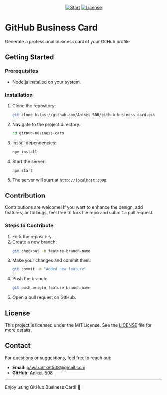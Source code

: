 <div align="center">

[![Start](https://img.shields.io/github/stars/Aniket-508/github-business-card?color=yellow&style=flat&label=%E2%AD%90%20stars)](https://github.com/Aniket-508/github-business-card/stargazers)
[![License](http://img.shields.io/:license-MIT-green.svg?style=flat)](https://github.com/Aniket-508/github-business-card/blob/main/LICENSE)
</div>

# GitHub Business Card

Generate a professional business card of your GitHub profile.

## Getting Started

### Prerequisites

- Node.js installed on your system.

### Installation

1. Clone the repository:
   ```bash
   git clone https://github.com/Aniket-508/github-business-card.git
   ```

2. Navigate to the project directory:
   ```bash
   cd github-business-card
   ```

3. Install dependencies:
   ```bash
   npm install
   ```

4. Start the server:
   ```bash
   npm start
   ```

5. The server will start at `http://localhost:3000`.

## Contribution

Contributions are welcome! If you want to enhance the design, add features, or fix bugs, feel free to fork the repo and submit a pull request.

### Steps to Contribute

1. Fork the repository.
2. Create a new branch:
   ```bash
   git checkout -b feature-branch-name
   ```
3. Make your changes and commit them:
   ```bash
   git commit -m "Added new feature"
   ```
4. Push the branch:
   ```bash
   git push origin feature-branch-name
   ```
5. Open a pull request on GitHub.

## License

This project is licensed under the MIT License. See the [LICENSE](LICENSE) file for more details.

## Contact

For questions or suggestions, feel free to reach out:

- **Email**: pawaraniket508@gmail.com
- **GitHub**: [Aniket-508](https://github.com/Aniket-508)

---

Enjoy using GitHub Business Card! 🎉
